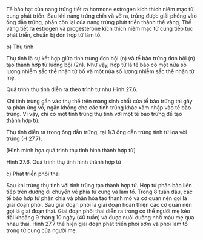 Tế bào hạt của nang trứng tiết ra hormone estrogen kích thích niêm mạc tử cung phát triển. Sau khi nang trứng chín và vỡ ra, trứng được giải phóng vào ống dẫn trứng, phần còn lại của nang trứng phát triển thành thể vàng. Thể vàng tiết ra estrogen và progesterone kích thích niêm mạc tử cung tiếp tục phát triển, chuẩn bị đón hợp tử làm tổ.

b) Thụ tinh

Thụ tinh là sự kết hợp giữa tinh trùng đơn bội (n) và tế bào trứng đơn bội (n) tạo thành hợp tử lưỡng bội (2n). Như vậy, hợp tử là tế bào có một nửa số lượng nhiễm sắc thể nhận từ bố và một nửa số lượng nhiễm sắc thể nhận từ mẹ.

Quá trình thụ tinh diễn ra theo trình tự như Hình 27.6.

Khi tinh trùng gắn vào thụ thể trên màng sinh chất của tế bào trứng thì gây ra phản ứng vỏ, ngăn không cho các tinh trùng khác xâm nhập vào tế bào trứng. Vì vậy, chỉ có một tinh trùng thụ tinh với một tế bào trứng để tạo thành hợp tử.

Thụ tinh diễn ra trong ống dẫn trứng, tại 1/3 ống dẫn trứng tính từ loa vòi trứng (H 27.7).

[Hình minh họa quá trình thụ tinh hình thành hợp tử]

Hình 27.6. Quá trình thụ tinh hình thành hợp tử

c) Phát triển phôi thai

Sau khi trứng thụ tinh với tinh trùng tạo thành hợp tử. Hợp tử phân bào liên tiếp trên đường di chuyển về phía tử cung và làm tổ. Trong 8 tuần đầu, các tế bào hợp tử phân chia và phân hóa tạo thành mô và cơ quan nên gọi là giai đoạn phôi. Sau giai đoạn phôi là giai đoạn hoàn thiện các cơ quan nên gọi là giai đoạn thai. Giai đoạn phôi thai diễn ra trong cơ thể người mẹ kéo dài khoảng 9 tháng 10 ngày (40 tuần) và được nuôi dưỡng nhờ máu mẹ qua nhau thai. Hình 27.7 thể hiện giai đoạn phát triển phôi sớm và phôi làm tổ trong tử cung của người mẹ.